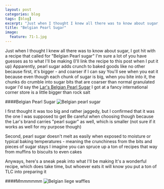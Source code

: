 ```yaml
---
layout: post
categories: blog
tags: [blog]
excerpt: "Just when I thought I knew all there was to know about sugar, I got hit with a recipe that called for 'Belgian Pearl sugar.'  I'm sure a lot of you have guesses as to what I'll be making (I'll link the recipe to this post when I put it up)."
title: "Belgian Pearl Sugar"
image:
  feature: 71-1.jpg
---
```


Just when I thought I knew all there was to know about sugar, I got hit with a recipe that called for "Belgian Pearl sugar"  I'm sure a lot of you have guesses as to what I'll be making (I'll link the recipe to this post when I put it up)  Apparently, pearl sugar adds crunch to baked goods like no other because first, it's bigger - and coarser if I can say  You'll see when you eat it because even though each chunk of sugar is big, when you bite into it, the chunks do crumble into sugar bits that are coarser than normal granulated sugar  I'd say the [Lar's Belgian Pearl Sugar](http://wwwlarsowncom/) I got at a fancy international corner store is a little bigger than rock salt

####Belgian Pearl Sugar
![Belgian pearl sugar](/img/71-2jpg "")

I first thought it was too big and rather jaggedy, but I confirmed that it was the one I was supposed to get  Be careful when choosing though because the Lar's brand carries "pearl sugar" as well, which is smaller (not sure if it works as well for my purpose though)

Second, pearl sugar doesn't melt as easily when exposed to moisture or typical baking temperatures - meaning the crunchiness from the bits and pieces of sugar stays  I imagine you can spruce up a ton of recipes that way from muffins to biscuits to even cakes

Anyways, here's a sneak peak into what I'll be making  It's a wonderful recipe, which does take time, but whoever eats it will know you put a ton of TLC into preparing it

####Mmmmmmm
![Belgian liege waffles](/img/71-3jpg "")